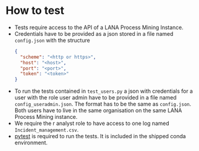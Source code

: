 # How to test

* Tests require access to the API of a LANA Process Mining Instance.
* Credentials have to be provided as a json stored in a file named `config.json` with the structure
    ```json
    {
      "scheme": "<http or https>",
      "host": "<host>",
      "port": "<port>",
      "token": "<token>"
    }
    ```
* To run the tests contained in `test_users.py` a json with credentials for a user with the role user admin have to be provided in a file named `config_useradmin.json`. The format has to be the same as `config.json`. Both users have to live in the same organisation on the same LANA Process Mining instance.
* We require the r analyst role to have access to one log named `Incident_management.csv`.
* [pytest](https://docs.pytest.org/en/latest/) is required to run the tests. It is included in the shipped conda environment.
